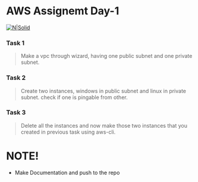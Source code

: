 # AWS Assignemt Day-1

[![N|Solid](https://upload.wikimedia.org/wikipedia/commons/thumb/5/5c/AWS_Simple_Icons_AWS_Cloud.svg/100px-AWS_Simple_Icons_AWS_Cloud.svg.png)](https://nodesource.com/products/nsolid)


### Task 1
> Make a vpc through wizard, having one public subnet and one private subnet.
### Task 2
> Create two instances, windows in public subnet and linux in private subnet. check if one is pingable from other.
### Task 3
> Delete all the instances and now make those two instances that you created in previous task using aws-cli.

#  NOTE!
  - Make Documentation and push to the repo
